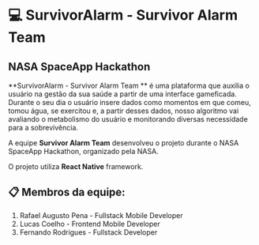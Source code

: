 # 💻 SurvivorAlarm - Survivor Alarm Team 
## NASA SpaceApp Hackathon

**SurvivorAlarm - Survivor Alarm Team ** é uma plataforma que auxilia o usuário na gestão da sua saúde a partir de uma interface gameficada. Durante o seu dia o usuário insere
dados como momentos em que comeu, tomou água, se exercitou e, a partir desses dados, nosso algoritmo vai avaliando o metabolismo do usuário e monitorando diversas necessidade 
para a sobrevivência.

A equipe **Survivor Alarm Team** desenvolveu o projeto durante o NASA SpaceApp Hackathon, organizado pela NASA.

O projeto utiliza **React Native** framework.

## 📋 Membros da equipe:

 1. Rafael Augusto Pena - Fullstack Mobile Developer
 2. Lucas Coelho - Frontend Mobile Developer 
 3. Fernando Rodrigues - Fullstack Developer 
